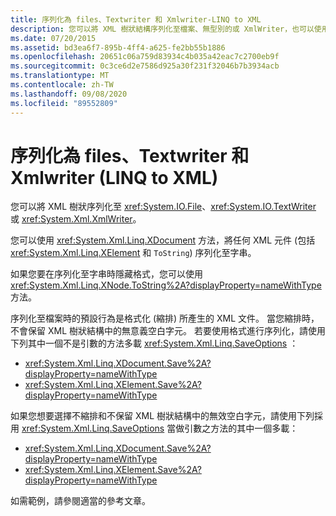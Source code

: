 ```yaml
---
title: 序列化為 files、Textwriter 和 Xmlwriter-LINQ to XML
description: 您可以將 XML 樹狀結構序列化至檔案、無型別的或 XmlWriter，也可以使用 ToString 方法將任何 XML 元件（包括 XDocument 和 System.xml.linq.xelement>）序列化為字串。
ms.date: 07/20/2015
ms.assetid: bd3ea6f7-895b-4ff4-a625-fe2bb55b1886
ms.openlocfilehash: 20651c06a759d83934c4b035a42eac7c2700eb9f
ms.sourcegitcommit: 0c3ce6d2e7586d925a30f231f32046b7b3934acb
ms.translationtype: MT
ms.contentlocale: zh-TW
ms.lasthandoff: 09/08/2020
ms.locfileid: "89552809"
---
```

# <a name="serialize-to-files-textwriters-and-xmlwriters-linq-to-xml"></a>序列化為 files、Textwriter 和 Xmlwriter (LINQ to XML) 

您可以將 XML 樹狀序列化至 <xref:System.IO.File>、<xref:System.IO.TextWriter> 或 <xref:System.Xml.XmlWriter>。

您可以使用 <xref:System.Xml.Linq.XDocument> 方法，將任何 XML 元件 (包括 <xref:System.Xml.Linq.XElement> 和 `ToString`) 序列化至字串。

如果您要在序列化至字串時隱藏格式，您可以使用 <xref:System.Xml.Linq.XNode.ToString%2A?displayProperty=nameWithType> 方法。

序列化至檔案時的預設行為是格式化 (縮排) 所產生的 XML 文件。 當您縮排時，不會保留 XML 樹狀結構中的無意義空白字元。 若要使用格式進行序列化，請使用下列其中一個不是引數的方法多載 <xref:System.Xml.Linq.SaveOptions> ：

- <xref:System.Xml.Linq.XDocument.Save%2A?displayProperty=nameWithType>
- <xref:System.Xml.Linq.XElement.Save%2A?displayProperty=nameWithType>

如果您想要選擇不縮排和不保留 XML 樹狀結構中的無效空白字元，請使用下列採用 <xref:System.Xml.Linq.SaveOptions> 當做引數之方法的其中一個多載：

- <xref:System.Xml.Linq.XDocument.Save%2A?displayProperty=nameWithType>
- <xref:System.Xml.Linq.XElement.Save%2A?displayProperty=nameWithType>

如需範例，請參閱適當的參考文章。
